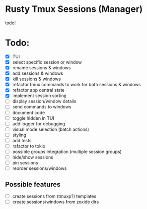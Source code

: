 # Rusty Tmux Sessions (Manager)

todo!

# Todo:

- [X] TUI
- [X] select specific session or window
- [X] rename sessions & windows
- [X] add sessions & windows
- [X] kill sessions & windows
- [X] refactor tmux commands to work for both sessions & windows
- [X] refactor app central state
- [X] implement session sorting
- [ ] display session/window details
- [ ] send commands to windows
- [ ] document code
- [ ] toggle hidden in TUI
- [ ] add logger for debugging
- [ ] visual mode selection (batch actions)
- [ ] styling
- [ ] add tests
- [ ] rafactor to tokio
- [ ] possible groups integration (multiple session groups)
- [ ] hide/show sessions
- [ ] pin sessions
- [ ] reorder sessions/windows

## Possible features

- [ ] create sessions from (tmuxp?) templates
- [ ] create sessions/windows from zoxide dirs
